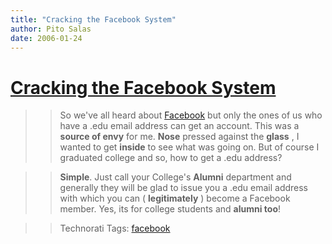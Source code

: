 ```yaml
---
title: "Cracking the Facebook System"
author: Pito Salas
date: 2006-01-24
---
```

# [Cracking the Facebook System](None)



>>

>> So we've all heard about [Facebook](<http://www.facebook.com/>) but only
the ones of us who have a .edu email address can get an account. This was a
**source of envy** for me. **Nose** pressed against the **glass** , I wanted
to get **inside** to see what was going on. But of course I graduated college
and so, how to get a .edu address?

>>

>> **Simple**. Just call your College's **Alumni** department and generally
they will be glad to issue you a .edu email address with which you can (
**legitimately** ) become a Facebook member. Yes, its for college students and
**alumni too**!

>>

>> Technorati Tags: [facebook](<http://www.technorati.com/tag/facebook>)


